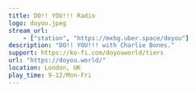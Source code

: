 ```yaml
---
title: DO!! YOU!!! Radio
logo: doyou.jpeg
stream_url:
    - ["station", "https://mxhg.uber.space/doyou"]
description: "DO!! YOU!!! with Charlie Bones."
support: https://ko-fi.com/doyouworld/tiers
url: "https://doyou.world/"
location: London, UK
play_time: 9-12/Mon-Fri
---
```

